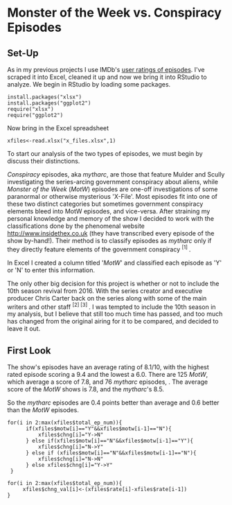 # Monster of the Week vs. Conspiracy Episodes

## Set-Up

As in my previous projects I use IMDb's [user ratings of episodes](http://www.imdb.com/title/tt0106179/epdate?ref_=ttep_ql_3). I've scraped it into Excel, cleaned it up and now we bring it into RStudio to analyze. We begin in RStudio by loading some packages.

```
install.packages("xlsx") 
install.packages("ggplot2")
require("xlsx")
require("ggplot2")
```
Now bring in the Excel spreadsheet

```xfiles<-read.xlsx("x_files.xlsx",1)```

To start our analysis of the two types of episodes, we must begin by discuss their distinctions. 

*Conspiracy* episodes, aka *mytharc*, are those that feature Mulder and Scully investigating the series-arcing government conspiracy about aliens, while *Monster of the Week* (*MotW*) episodes are one-off investigations of some paranormal or otherwise mysterious 'X-File'. Most episodes fit into one of these two distinct categories but sometimes government conspiracy  elements bleed into MotW episodes, and vice-versa. After straining my personal knowledge and memory of the show I decided to work with the classifications done by the phenomenal website http://www.insidethex.co.uk (they have transcribed every episode of the show by-hand!). Their method is to classify episodes as *mytharc* only if they directly feature elements of the government conspiracy <sup> [1] </sup>. 

In Excel I created a column titled '*MotW*' and classified each episode as 'Y' or 'N' to enter this information.

The only other big decision for this project is whether or not to include the 10th season revival from 2016. With the series creator and executive producer Chris Carter back on the series along with some of the main writers and other staff <sup> [2] </sup> <sup> [3] </sup>. I was tempted to include the 10th season in my analysis, but I believe that still too much time has passed, and too much has changed from the original airing for it to be compared, and decided to leave it out.

## First Look

The show's episodes have an average rating of 8.1/10, with the highest rated episode scoring a 9.4 and the lowest a 6.0. There are 125 *MotW*, which average a score of 7.8, and 76 *mytharc* episodes, . The average score of the *MotW* shows is 7.8, and the *mytharc*'s 8.5. 

So the *mytharc* episodes are 0.4 points better than average and 0.6 better than the *MotW* episodes. 

```
for(i in 2:max(xfiles$total_ep_num)){
      if(xfiles$motw[i]=="Y"&&xfiles$motw[i-1]=="N"){
          xfiles$chng[i]="Y->N"
      } else if(xfiles$motw[i]=="N"&&xfiles$motw[i-1]=="Y"){
          xfiles$chng[i]="N->Y"
      } else if (xfiles$motw[i]=="N"&&xfiles$motw[i-1]=="N"){
          xfiles$chng[i]="N->N"
      } else xfiles$chng[i]="Y->Y"
 }

for(i in 2:max(xfiles$total_ep_num)){
     xfiles$chng_val[i]<-(xfiles$rate[i]-xfiles$rate[i-1])
}
```



